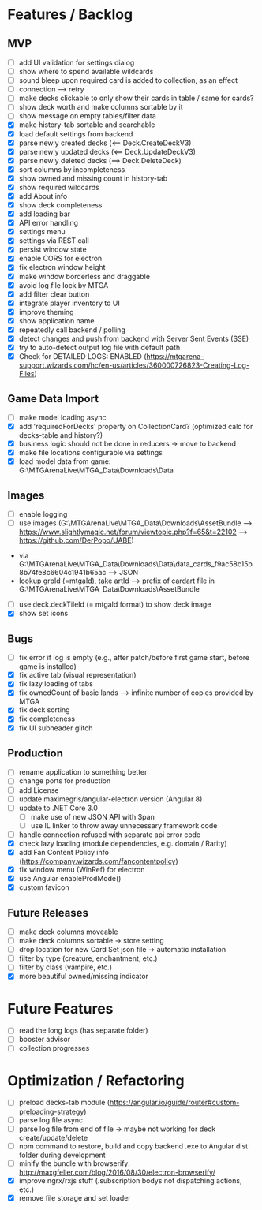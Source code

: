 # Features / Backlog

## MVP
- [ ] add UI validation for settings dialog
- [ ] show where to spend available wildcards
- [ ] sound bleep upon required card is added to collection, as an effect
- [ ] connection --> retry
- [ ] make decks clickable to only show their cards in table / same for cards?
- [ ] show deck worth and make columns sortable by it
- [ ] show message on empty tables/filter data
- [X] make history-tab sortable and searchable
- [X] load default settings from backend
- [X] parse newly created decks (<== Deck.CreateDeckV3)
- [X] parse newly updated decks (<== Deck.UpdateDeckV3)
- [X] parse newly deleted decks (==> Deck.DeleteDeck)
- [X] sort columns by incompleteness
- [X] show owned and missing count in history-tab
- [X] show required wildcards
- [X] add About info
- [X] show deck completeness
- [X] add loading bar
- [X] API error handling
- [X] settings menu
- [X] settings via REST call
- [X] persist window state
- [X] enable CORS for electron
- [X] fix electron window height
- [X] make window borderless and draggable
- [X] avoid log file lock by MTGA
- [X] add filter clear button
- [X] integrate player inventory to UI
- [X] improve theming
- [X] show application name
- [X] repeatedly call backend / polling
- [X] detect changes and push from backend with Server Sent Events (SSE)
- [X] try to auto-detect output log file with default path
- [X] Check for DETAILED LOGS: ENABLED (https://mtgarena-support.wizards.com/hc/en-us/articles/360000726823-Creating-Log-Files)

## Game Data Import
- [ ] make model loading async
- [X] add 'requiredForDecks' property on CollectionCard? (optimized calc for decks-table and history?)
- [X] business logic should not be done in reducers -> move to backend
- [X] make file locations configurable via settings
- [X] load model data from game: G:\MTGArenaLive\MTGA_Data\Downloads\Data

## Images
- [ ] enable logging
- [ ] use images (G:\MTGArenaLive\MTGA_Data\Downloads\AssetBundle --> https://www.slightlymagic.net/forum/viewtopic.php?f=65&t=22102 --> https://github.com/DerPopo/UABE)
- via G:\MTGArenaLive\MTGA_Data\Downloads\Data\data_cards_f9ac58c15b8b74fe8c6604c1941b65ac --> JSON
- lookup grpId (=mtgaId), take artId --> prefix of cardart file in G:\MTGArenaLive\MTGA_Data\Downloads\AssetBundle
- [ ] use deck.deckTileId (= mtgaId format) to show deck image
- [X] show set icons

## Bugs
- [ ] fix error if log is empty (e.g., after patch/before first game start, before game is installed)
- [X] fix active tab (visual representation)
- [X] fix lazy loading of tabs
- [X] fix ownedCount of basic lands --> infinite number of copies provided by MTGA
- [X] fix deck sorting
- [X] fix completeness
- [X] fix UI subheader glitch

## Production
- [ ] rename application to something better
- [ ] change ports for production
- [ ] add License
- [ ] update maximegris/angular-electron version (Angular 8)
- [ ] update to .NET Core 3.0
  - [ ] make use of new JSON API with Span<T>
  - [ ] use IL linker to throw away unnecessary framework code
- [ ] handle connection refused with separate api error code
- [X] check lazy loading (module dependencies, e.g. domain / Rarity)
- [X] add Fan Content Policy info (https://company.wizards.com/fancontentpolicy)
- [X] fix window menu (WinRef) for electron
- [X] use Angular enableProdMode()
- [X] custom favicon

## Future Releases
- [ ] make deck columns moveable
- [ ] make deck columns sortable -> store setting
- [ ] drop location for new Card Set json file -> automatic installation
- [ ] filter by type (creature, enchantment, etc.)
- [ ] filter by class (vampire, etc.)
- [X] more beautiful owned/missing indicator

# Future Features
- [ ] read the long logs (has separate folder)
- [ ] booster advisor
- [ ] collection progresses

# Optimization / Refactoring
- [ ] preload decks-tab module (https://angular.io/guide/router#custom-preloading-strategy)
- [ ] parse log file async
- [ ] parse log file from end of file -> maybe not working for deck create/update/delete
- [ ] npm command to restore, build and copy backend .exe to Angular dist folder during development
- [ ] minify the bundle with browserify: http://maxgfeller.com/blog/2016/08/30/electron-browserify/
- [X] improve ngrx/rxjs stuff (.subscription bodys not dispatching actions, etc.)
- [X] remove file storage and set loader
